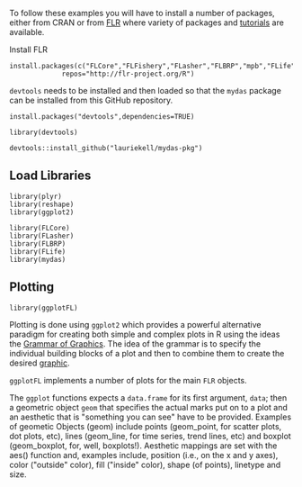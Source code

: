To follow these examples you will have to install a number of packages, either from CRAN or from [FLR](http://www.flr-project.org) where variety of packages and [tutorials](https://www.flr-project.org/doc/) are available.

Install FLR 
```{r}
install.packages(c("FLCore","FLFishery","FLasher","FLBRP","mpb","FLife"), 
             repos="http://flr-project.org/R")
```

`devtools` needs to be installed and then loaded so that the `mydas` package can be installed from this GitHub repository.

```{r}
install.packages("devtools",dependencies=TRUE)
```

```{r}
library(devtools)

devtools::install_github("lauriekell/mydas-pkg")
```

## Load Libraries
```{r}
library(plyr)
library(reshape)
library(ggplot2)
```

```{r}
library(FLCore)
library(FLasher)
library(FLBRP)
library(FLife)
library(mydas)
```

## Plotting
```{r}
library(ggplotFL)
```

Plotting is done using `ggplot2` which provides a powerful alternative paradigm for creating both simple and complex plots in R using the ideas the [Grammar of Graphics](http://dx.doi.org/10.1007/978-3-642-21551-3_13). The idea of the grammar is to specify the individual building blocks of a plot and then to combine them to create the desired [graphic](http://tutorials.iq.harvard.edu/R/Rgraphics/Rgraphics.html).

`ggplotFL` implements a number of plots for the main `FLR` objects.

The `ggplot` functions expects a `data.frame` for its first argument, `data`; then a geometric object `geom` that specifies the actual marks put on to a plot and an aesthetic that is "something you can see" have to be provided. Examples of geometic Objects (geom) include points (geom_point, for scatter plots, dot plots, etc), lines (geom_line, for time series, trend lines, etc) and boxplot (geom_boxplot, for, well, boxplots!). Aesthetic mappings are set with the aes() function and, examples include, position (i.e., on the x and y axes), color ("outside" color), fill ("inside" color), shape (of points), linetype and size. 
